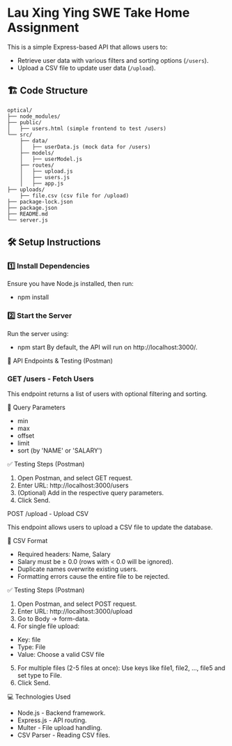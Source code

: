# Lau Xing Ying SWE Take Home Assignment

This is a simple Express-based API that allows users to:

- Retrieve user data with various filters and sorting options (`/users`).
- Upload a CSV file to update user data (`/upload`).

## 🏗️ Code Structure
```
optical/
├── node_modules/
├── public/
│   ├── users.html (simple frontend to test /users)
└── src/
    ├── data/
    │   ├── userData.js (mock data for /users)
    ├── models/
    │   ├── userModel.js
    ├── routes/
    │   ├── upload.js 
    │   ├── users.js
    │   ├── app.js
├── uploads/
    ├── file.csv (csv file for /upload)
├── package-lock.json
├── package.json
├── README.md
└── server.js
```

## **🛠️ Setup Instructions**


### **1️⃣ Install Dependencies**

Ensure you have Node.js installed, then run:
- npm install

  
### **2️⃣ Start the Server**

Run the server using:
- npm start
By default, the API will run on http://localhost:3000/.

📝 API Endpoints & Testing (Postman)

### GET /users - Fetch Users
This endpoint returns a list of users with optional filtering and sorting.

🔹 Query Parameters

- min
- max
- offset
- limit
- sort (by 'NAME' or 'SALARY')

✅ Testing Steps (Postman)

1. Open Postman, and select GET request.
2. Enter URL: http://localhost:3000/users
3. (Optional) Add in the respective query parameters.
4. Click Send.


POST /upload - Upload CSV

This endpoint allows users to upload a CSV file to update the database.

📌 CSV Format

- Required headers: Name, Salary
- Salary must be ≥ 0.0 (rows with < 0.0 will be ignored).
- Duplicate names overwrite existing users.
- Formatting errors cause the entire file to be rejected.

✅ Testing Steps (Postman)

1. Open Postman, and select POST request.
2. Enter URL: http://localhost:3000/upload
3. Go to Body → form-data.
4. For single file upload:
  - Key: file 
  - Type: File
  - Value: Choose a valid CSV file
5. For multiple files (2-5 files at once):
    Use keys like file1, file2, ..., file5 and set type to File.
6. Click Send.

💻 Technologies Used

- Node.js - Backend framework.
- Express.js - API routing.
- Multer - File upload handling.
- CSV Parser - Reading CSV files.

